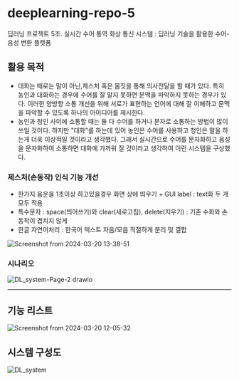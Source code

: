 # deeplearning-repo-5
딥러닝 프로젝트 5조. 실시간 수어 통역 화상 통신 시스템 : 딥러닝 기술을 활용한 수어-음성 변환 플랫폼

## 활용 목적
- 대화는 때로는 말이 아닌,제스처 혹은 몸짓을 통해 의사전달을 할 때가 있다. 특히 농인과 대화하는 경우에 수어를 잘 알지 못하면 문맥을 파악하지 못하는 경우가 있다. 이러한 양방향 소통 개선을 위해 서로가 표현하는 언어에 대해
  잘 이해하고 문맥을 파악할 수 있도록 하나의 아이디어를 제시한다.
- 농인과 청인 사이에 소통할 때는 둘 다 수어를 하거나 문자로 소통하는 방법이 많이 쓰일 것이다. 하지만 "대화"를 하는데 있어 농인은 수어를 사용하고 청인은 말을 하는게 더욱 이상적일 것이라고 생각했다.
그래서 실시간으로 수어를 문자화하고 음성을 문자화하여 소통하면 대화에 가까워 질 것이라고 생각하여 이런 시스템을 구상했다.

### 제스처(손동작) 인식 기능 개선
- 한가지 음운을 1초이상 하고있을경우 화면 상에 띄우기 + GUI label : text화 두 개 모두 적용 
- 특수문자 : space(띄어쓰기)와 clear(새로고침), delete(지우기) : 기존 수화와 손동작이 겹치지 않게
- 한글 자연어처리 : 한국어 텍스트 자음/모음 적절하게 분리 및 결합

![Screenshot from 2024-03-20 13-38-51](https://github.com/addinedu-ros-4th/deeplearning-repo-5/assets/118419026/8fc246e0-b344-4a6e-b9b7-cc85ba9a2b69)

### 시나리오

![DL_system-Page-2 drawio](https://github.com/addinedu-ros-4th/deeplearning-repo-5/assets/118419026/0cf20ee5-39df-4bd9-8214-27218e4c6c95)

---

## 기능 리스트
![Screenshot from 2024-03-20 12-05-32](https://github.com/addinedu-ros-4th/deeplearning-repo-5/assets/118419026/19fbb898-269c-4159-82ed-c2f40594ae29)

## 시스템 구성도
![DL_system](https://github.com/addinedu-ros-4th/deeplearning-repo-5/assets/162243554/cbf0eed3-ad58-4cb6-8b19-25b0c0bc91a2)
